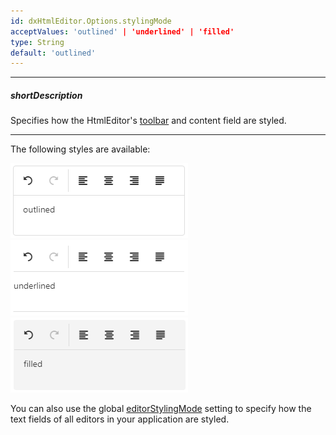 ```yaml
---
id: dxHtmlEditor.Options.stylingMode
acceptValues: 'outlined' | 'underlined' | 'filled'
type: String
default: 'outlined'
---
```

---
##### shortDescription
Specifies how the HtmlEditor's [toolbar](/api-reference/10%20UI%20Components/dxHtmlEditor/1%20Configuration/toolbar '/Documentation/ApiReference/UI_Components/dxHtmlEditor/Configuration/toolbar/') and content field are styled.

---
The following styles are available: 

![DevExtreme HTML5 JavaScript HtmlEditor Outlined Style](/images/htmlEditor/styling_modes/htmEditor_stylingMode_outlined.png)
![DevExtreme HTML5 JavaScript HtmlEditor Underlined Style](/images/htmlEditor/styling_modes/htmEditor_stylingMode_underlined.png)
![DevExtreme HTML5 JavaScript HtmlEditor Filled Style](/images/htmlEditor/styling_modes/htmEditor_stylingMode_filled.png)

You can also use the global [editorStylingMode](/api-reference/50%20Common/Object%20Structures/GlobalConfig/editorStylingMode.md '/Documentation/ApiReference/Common/Object_Structures/GlobalConfig/#editorStylingMode') setting to specify how the text fields of all editors in your application are styled.
